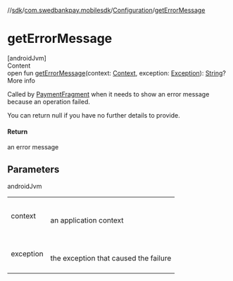 //[sdk](../../../index.md)/[com.swedbankpay.mobilesdk](../index.md)/[Configuration](index.md)/[getErrorMessage](get-error-message.md)



# getErrorMessage  
[androidJvm]  
Content  
open fun [getErrorMessage](get-error-message.md)(context: [Context](https://developer.android.com/reference/kotlin/android/content/Context.html), exception: [Exception](https://kotlinlang.org/api/latest/jvm/stdlib/kotlin/-exception/index.html)): [String](https://kotlinlang.org/api/latest/jvm/stdlib/kotlin/-string/index.html)?  
More info  


Called by [PaymentFragment](../-payment-fragment/index.md) when it needs to show an error message because an operation failed.



You can return null if you have no further details to provide.



#### Return  


an error message



## Parameters  
  
androidJvm  
  
| | |
|---|---|
| <a name="com.swedbankpay.mobilesdk/Configuration/getErrorMessage/#android.content.Context#java.lang.Exception/PointingToDeclaration/"></a>context| <a name="com.swedbankpay.mobilesdk/Configuration/getErrorMessage/#android.content.Context#java.lang.Exception/PointingToDeclaration/"></a><br><br>an application context<br><br>|
| <a name="com.swedbankpay.mobilesdk/Configuration/getErrorMessage/#android.content.Context#java.lang.Exception/PointingToDeclaration/"></a>exception| <a name="com.swedbankpay.mobilesdk/Configuration/getErrorMessage/#android.content.Context#java.lang.Exception/PointingToDeclaration/"></a><br><br>the exception that caused the failure<br><br>|
  
  



